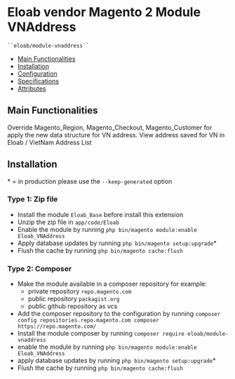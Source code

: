 # Eloab vendor Magento 2 Module VNAddress

    ``eloab/module-vnaddress``

 - [Main Functionalities](#markdown-header-main-functionalities)
 - [Installation](#markdown-header-installation)
 - [Configuration](#markdown-header-configuration)
 - [Specifications](#markdown-header-specifications)
 - [Attributes](#markdown-header-attributes)


## Main Functionalities
Override Magento_Region, Magento_Checkout, Magento_Customer for apply the new data structure for VN address.
View address saved for VN in Eloab / VietNam Address List

## Installation
\* = in production please use the `--keep-generated` option

### Type 1: Zip file

 - Install the module `Eloab_Base` before install this extension
 - Unzip the zip file in `app/code/Eloab`
 - Enable the module by running `php bin/magento module:enable Eloab_VNAddress`
 - Apply database updates by running `php bin/magento setup:upgrade`\*
 - Flush the cache by running `php bin/magento cache:flush`

### Type 2: Composer

 - Make the module available in a composer repository for example:
    - private repository `repo.magento.com`
    - public repository `packagist.org`
    - public github repository as vcs
 - Add the composer repository to the configuration by running `composer config repositories.repo.magento.com composer https://repo.magento.com/`
 - Install the module composer by running `composer require eloab/module-vnaddress`
 - enable the module by running `php bin/magento module:enable Eloab_VNAddress`
 - apply database updates by running `php bin/magento setup:upgrade`\*
 - Flush the cache by running `php bin/magento cache:flush`
